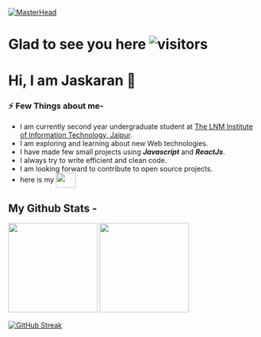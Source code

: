 [![MasterHead](https://recruitingsocial.com/wp-content/uploads/2015/05/coding-header.jpg)]("https://github.com/jas-karan")

#  Glad to see you here    ![visitors](https://visitor-badge.glitch.me/badge?page_id=$jas-karan)
# Hi, I am Jaskaran :wave: 
### :zap: Few Things about me-
- I am currently second year undergraduate student at [The LNM Institute of Information Technology, Jaipur](https://www.lnmiit.ac.in).
- I am exploring and learning about new Web technologies.
- I have made few small projects using __*Javascript*__ and __*ReactJs*__.
- I always try to write efficient and clean code.
- I am looking forward to contribute to open source projects.
- here is my <a href="https://www.linkedin.com/in/jaskaran262" target="blank"><img align="center" src="https://cdn.jsdelivr.net/npm/simple-icons@3.0.1/icons/linkedin.svg" alt="" height="30" width="40" /></a>

## My Github Stats -
<img height="180em" src="https://github-readme-stats.vercel.app/api?username=jas-karan&show_icons=true&hide_border=true&&count_private=true&include_all_commits=true" />

<img height="180em" src="https://github-readme-stats.vercel.app/api/top-langs/?username=jas-karan&layout=compact&langs_count=8&hide_border=true&title_color=000000&icon_color=000000&text_color=000000&bg_color=ffffff" />

[![GitHub Streak](https://github-readme-streak-stats.herokuapp.com/?user=jas-karan)](https://git.io/streak-stats)
<!---
jas-karan/jas-karan is a ✨ special ✨ repository because its `README.md` (this file) appears on your GitHub profile.
You can click the Preview link to take a look at your changes.
--->
